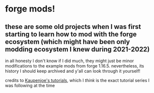 # forge mods!

## these are some old projects when I was first starting to learn how to mod with the forge ecosystem (which might have been only modding ecosystem I knew during 2021-2022)

in all honesty I don't know if I did much, they might just be minor modifications to the example mods from forge 1.16.5.
nevertheless, its history I should keep archived and y'all can look through it yourself!

credits to [Kaupenjoe's tutorials](https://www.youtube.com/playlist?list=PLKGarocXCE1EMxeBvqsOWZVkYD_Vd_uwW), which I _think_ is the exact tutorial series I was following at the time